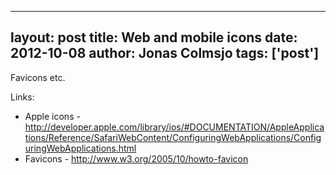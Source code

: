 
---
layout: post
title: Web and mobile icons
date: 2012-10-08
author: Jonas Colmsjo
tags: ['post']
---

Favicons etc.





Links:

 * Apple icons -  http://developer.apple.com/library/ios/#DOCUMENTATION/AppleApplications/Reference/SafariWebContent/ConfiguringWebApplications/ConfiguringWebApplications.html
 * Favicons - http://www.w3.org/2005/10/howto-favicon
